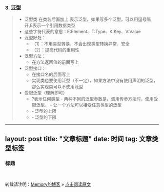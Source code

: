 ### 3. 泛型
> - 泛型类:在类名后面加上<E> <E>表示泛型，如果写多个泛型，可以用逗号隔开,E表示一个引用数据类型
> - 这些字符代表的意思：E:Element、T:Type、K:Key、V:Value
> - 泛型好处：
>     - （1）：不用类型转换，不会出现类型转换异常，安全
>     - （2）：提高代码的重用性
> - 泛型方法：
>     - 在方法返回值的前面写上<E>
> - 泛型接口：
>     - 在接口名的后面写上<E>
>     - 实现类也要使用泛型（不一定），如果方法中没有使用声明的泛型，那么实现类可以不使用泛型
> - 受限泛型（理解即可）
>     - <?> ?表示任何类型
>         - 两种不同的泛型参数是，调用传参方法时，使用受限泛型。
>         - 让一个方法可以接受任意类型的泛型
>     - <? extends xxx>
>         - 泛型的上限
>     - <? super xxx>
>         -  泛型的下限

---
layout: post
title: "文章标题"
date: 时间
tag: 文章类型标签
---
### 标题

<br>
    
转载请注明：[Memory的博客](https://www.shendonghai.com) » [点击阅读原文]() 
